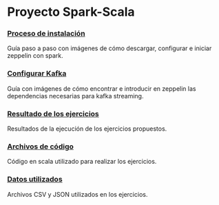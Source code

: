# Proyecto Spark-Scala

### [Proceso de instalación](https://github.com/Inotist/projectSparkScala/tree/master/Install%2BConfigure)
Guía paso a paso con imágenes de cómo descargar, configurar e iniciar zeppelin con spark.
### [Configurar Kafka](https://github.com/Inotist/projectSparkScala/tree/master/KafkaConfigure)
Guía con imágenes de cómo encontrar e introducir en zeppelin las dependencias necesarias para kafka streaming.
### [Resultado de los ejercicios](https://github.com/Inotist/projectSparkScala/tree/master/Ejercicios)
Resultados de la ejecución de los ejercicios propuestos.
### [Archivos de código](https://github.com/Inotist/projectSparkScala/tree/master/Codigo)
Código en scala utilizado para realizar los ejercicios.
### [Datos utilizados](https://github.com/Inotist/projectSparkScala/tree/master/datos)
Archivos CSV y JSON utilizados en los ejercicios.

